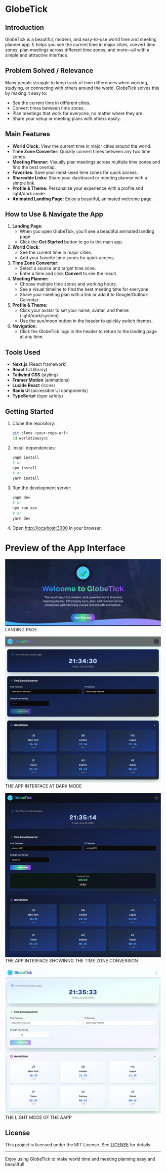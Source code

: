 # GlobeTick

## Introduction
GlobeTick is a beautiful, modern, and easy-to-use world time and meeting planner app. It helps you see the current time in major cities, convert time zones, plan meetings across different time zones, and more—all with a simple and attractive interface.

## Problem Solved / Relevance
Many people struggle to keep track of time differences when working, studying, or connecting with others around the world. GlobeTick solves this by making it easy to:
- See the current time in different cities.
- Convert times between time zones.
- Plan meetings that work for everyone, no matter where they are.
- Share your setup or meeting plans with others easily.

## Main Features
- **World Clock:** View the current time in major cities around the world.
- **Time Zone Converter:** Quickly convert times between any two time zones.
- **Meeting Planner:** Visually plan meetings across multiple time zones and find the best overlap.
- **Favorites:** Save your most-used time zones for quick access.
- **Shareable Links:** Share your dashboard or meeting planner with a simple link.
- **Profile & Theme:** Personalize your experience with a profile and light/dark mode.
- **Animated Landing Page:** Enjoy a beautiful, animated welcome page.

## How to Use & Navigate the App
1. **Landing Page:**
   - When you open GlobeTick, you’ll see a beautiful animated landing page.
   - Click the **Get Started** button to go to the main app.
2. **World Clock:**
   - See the current time in major cities.
   - Add your favorite time zones for quick access.
3. **Time Zone Converter:**
   - Select a source and target time zone.
   - Enter a time and click **Convert** to see the result.
4. **Meeting Planner:**
   - Choose multiple time zones and working hours.
   - See a visual timeline to find the best meeting time for everyone.
   - Share your meeting plan with a link or add it to Google/Outlook Calendar.
5. **Profile & Theme:**
   - Click your avatar to set your name, avatar, and theme (light/dark/system).
   - Use the sun/moon button in the header to quickly switch themes.
6. **Navigation:**
   - Click the GlobeTick logo in the header to return to the landing page at any time.

## Tools Used
- **Next.js** (React framework)
- **React** (UI library)
- **Tailwind CSS** (styling)
- **Framer Motion** (animations)
- **Lucide React** (icons)
- **Radix UI** (accessible UI components)
- **TypeScript** (type safety)

## Getting Started
1. Clone the repository:
   ```bash
   git clone <your-repo-url>
   cd worldtimesync
   ```
2. Install dependencies:
   ```bash
   pnpm install
   # or
   npm install
   # or
   yarn install
   ```
3. Run the development server:
   ```bash
   pnpm dev
   # or
   npm run dev
   # or
   yarn dev
   ```
4. Open [http://localhost:3000](http://localhost:3000) in your browser.

# Preview of the App Interface

![screenshot](/public/screenshot/screencapture-globaltick-vercel-app-2025-07-25-21_33_51.png)
LANDING PAGE

![screenshot](/public/screenshot/screencapture-globaltick-vercel-app-app-page-2025-07-25-21_34_30.png)
THE APP INTERFACE AT DARK MODE

![screenshot](/public/screenshot/screencapture-globaltick-vercel-app-app-page-2025-07-25-21_35_14.png)
THE APP INTERFACE SHOWINNG THE TIME ZONE CONVERSION

![screenshot](/public/screenshot/screencapture-globaltick-vercel-app-app-page-2025-07-25-21_35_33.png)
THE LIGHT MODE OF THE AAPP


## License
This project is licensed under the MIT License. See [LICENSE](./LICENSE) for details.

---

Enjoy using GlobeTick to make world time and meeting planning easy and beautiful! 
